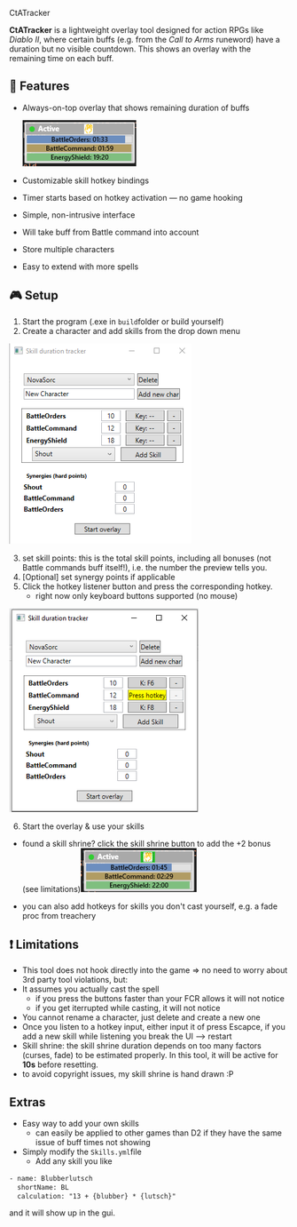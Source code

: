 CtATracker

**CtATracker** is a lightweight overlay tool designed for action RPGs like *Diablo II*, where certain buffs (e.g. from the *Call to Arms* runeword) have a duration but no visible countdown. This shows an overlay with the remaining time on each buff.

## 🧩 Features

- Always-on-top overlay that shows remaining duration of buffs

  ![Hotkey Configuration](readme/overlay.png)
- Customizable skill hotkey bindings
- Timer starts based on hotkey activation — no game hooking
- Simple, non-intrusive interface
- Will take buff from Battle command into account
- Store multiple characters
- Easy to extend with more spells

## 🎮 Setup
1) Start the program (.exe in `build`folder or build yourself)
2) Create a character and add skills from the drop down menu

![Main window](readme/main_window.png)

3) set skill points: this is the total skill points, including all bonuses (not Battle commands buff itself!), i.e. the number the preview tells you.
4) [Optional] set synergy points if applicable
5) Click the hotkey listener button and press the corresponding hotkey. 
	- right now only keyboard buttons supported (no mouse)
	
![Hotkey listening](readme/hotkey_listening.png)

6) Start the overlay & use your skills

- found a skill shrine? click the skill shrine button to add the +2 bonus (see limitations)![Overlay screenshot](readme/overlay_skillshrine.PNG)

- you can also add hotkeys for skills you don't cast yourself, e.g. a fade proc from treachery

## ❗ Limitations
- This tool does not hook directly into the game => no need to worry about 3rd party tool violations, but:
- It assumes you actually cast the spell
  - if you press the buttons faster than your FCR allows it will not notice
  - if you get iterrupted while casting, it will not notice
- You cannot rename a character, just delete and create a new one
- Once you listen to a hotkey input, either input it of press Escapce, if you add a new skill while listening you break the UI --> restart
- Skill shrine: the skill shrine duration depends on too many factors (curses, fade) to be estimated properly. In this tool, it will be active for **10s** before resetting.
- to avoid copyright issues, my skill shrine is hand drawn :P

## Extras
- Easy way to add your own skills
  - can easily be applied to other games than D2 if they have the same issue of buff times not showing
- Simply modify the `Skills.yml`file
  - Add any skill you like
```
- name: Blubberlutsch
  shortName: BL
  calculation: "13 + {blubber} * {lutsch}"
```
and it will show up in the gui.